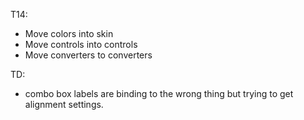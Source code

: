 ﻿
T14:
- Move colors into skin
- Move controls into controls
- Move converters to converters

TD:
- combo box labels are binding to the wrong thing but trying to get alignment settings.